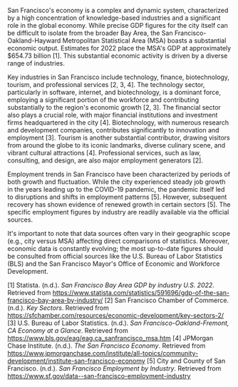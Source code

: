San Francisco's economy is a complex and dynamic system, characterized by a high concentration of knowledge-based industries and a significant role in the global economy.  While precise GDP figures for the city itself can be difficult to isolate from the broader Bay Area, the San Francisco-Oakland-Hayward Metropolitan Statistical Area (MSA) boasts a substantial economic output.  Estimates for 2022 place the MSA's GDP at approximately $654.73 billion [1].  This substantial economic activity is driven by a diverse range of industries.

Key industries in San Francisco include technology, finance, biotechnology, tourism, and professional services [2, 3, 4].  The technology sector, particularly in software, internet, and biotechnology, is a dominant force, employing a significant portion of the workforce and contributing substantially to the region's economic growth [2, 3].  The financial sector also plays a crucial role, with major financial institutions and investment firms headquartered in the city [4].  Biotechnology, with numerous research and development companies, contributes significantly to innovation and employment [3].  Tourism is another substantial contributor, drawing visitors from around the globe to its iconic landmarks, diverse culinary scene, and vibrant cultural attractions [4].  Professional services, such as law, consulting, and design, are also major employment generators [2].

Employment trends in San Francisco have been characterized by periods of both growth and fluctuation.  While the city experienced steady job growth in the years leading up to the COVID-19 pandemic, the pandemic itself led to disruptions and shifts in employment patterns [5]. However, subsequent recovery has shown evidence of renewed growth in certain sectors [5].  The specific employment figures by industry are readily available via the official sources.

It's important to note that data sources often vary in their geographic scope (e.g., city versus MSA) affecting direct comparisons of statistics.  Moreover, economic data is constantly evolving; the most up-to-date figures should be consulted from official sources like the U.S. Bureau of Labor Statistics (BLS) and the San Francisco Mayor's Office of Economic and Workforce Development.


[1] Statista. (n.d.). *San Francisco Bay Area GDP by industry U.S. 2022*. Retrieved from https://www.statista.com/statistics/591696/gdp-of-the-san-francisco-bay-area-by-industry/
[2] San Francisco Chamber of Commerce. (n.d.). *Key Sectors*. Retrieved from https://sfchamber.com/resources/economic-development/key-sectors-2/
[3] U.S. Bureau of Labor Statistics. (n.d.). *San Francisco-Oakland-Fremont, CA Economy at a Glance*. Retrieved from https://www.bls.gov/eag/eag.ca_sanfrancisco_msa.htm
[4] JPMorgan Chase Institute. (n.d.). *The San Francisco Economy*. Retrieved from https://www.jpmorganchase.com/institute/all-topics/community-development/institute-san-francisco-economy
[5] City and County of San Francisco. (n.d.). *San Francisco Employment by Industry*. Retrieved from https://www.sf.gov/data--san-francisco-employment-industry